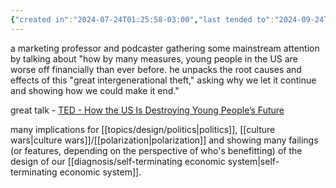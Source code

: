 ```yaml
---
{"created in":"2024-07-24T01:25:58-03:00","last tended to":"2024-09-24T16:15:05-03:00","tags":["communication","politics","economics","youth","intellectuals","person","🌱"],"dg-publish":true,"notestage":["🌱"],"created":"2024-07-24T01:25:58.188-03:00","updated":"2024-11-20T15:03:18.461-03:00","permalink":"/people/references/host/scott-galloway/","dgPassFrontmatter":true}
---
```


a marketing professor and podcaster gathering some mainstream attention by talking about "how by many measures, young people in the US are worse off financially than ever before. he unpacks the root causes and effects of this "great intergenerational theft," asking why we let it continue and showing how we could make it end."

great talk - [TED - How the US Is Destroying Young People’s Future](https://www.youtube.com/watch?v=qEJ4hkpQW8E)

many implications for [[topics/design/politics\|politics]], [[culture wars\|culture wars]]/[[polarization\|polarization]] and showing many failings (or features, depending on the perspective of who's benefitting) of the design of our [[diagnosis/self-terminating economic system\|self-terminating economic system]].